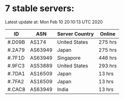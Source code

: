 # 7 stable servers:

Latest update at: Mon Feb 10 20:10:13 UTC 2020

| ID | ASN | Server Country | Online |
| -- | --- | -------------- | ------ |
| #.D09B | AS174 | United States | 275 hrs |
| #.2A79 | AS63949 | Japan | 275 hrs |
| #.7F1D | AS63949 | Singapore | 446 hrs |
| #.9FC3 | AS53889 | United States | 293 hrs |
| #.7DA1 | AS16509 | Japan | 13 hrs |
| #.7FA2 | AS16509 | Japan | 13 hrs |
| #.CAC8 | AS63949 | India | 13 hrs |

